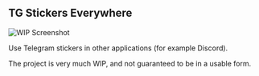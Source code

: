 ## TG Stickers Everywhere

![WIP Screenshot](https://i.imgur.com/yBw3ql8.png)

Use Telegram stickers in other applications (for example Discord).

The project is very much WIP, and not guaranteed to be in a usable form.